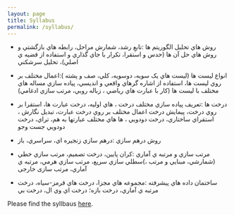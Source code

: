 ```yaml
---
layout: page
title: Syllabus
permalink: /syllabus/
---
```

-  روش هاي تحليل الگوريتم ها :تابعِ رشد، شمارش مراحل، رابطه هاي بازگشتي و روش هاي حل آن ها (حدس و استقرا، تکرار با جاي گذاري و استفاده از قضيه ي اصلي)، تحليل سرشکني

-  انواع ليست ها (ليست هاي يک سويه، دوسويه، کلي، صف و پشته  ):اعمال مختلف بر روي ليست ها، استفاده از اشاره گرهاي واقعي و انديسي، پياده
  سازي مساله هاي مختلف با ليست ها (کار با عبارت هاي رياضي ، زباله روبي، مرتب سازي ادغامي)

-  درخت ها :تعريف پياده سازي مختلف درخت ، هاي اوليه، درخت عبارت ها، استقرا بر روي درخت، پيمايش درخت اعمال مختلف بر روي درخت عبارت، تبديل نگارش ، استقراي ساختاري، درخت دودويي ، ها هاي مختلف عبارتها به هم، تراي، درخت دودويي جست وجو

- روش درهم سازي :درهم سازي زنجيره اي، سراسري، باز

- مرتب سازي و مرتبه ي آماري :کران پايين، درخت تصميم، مرتب سازي خطي (شمارشي، مبنايي و مرتب ،)سطلي سازي سريع، مرتب سازي هرمي، مرتبه ي آماري، مرتب سازی خارجی

- ساختمان داده هاي پيشرفته :مجموعه هاي مجزا، درخت هاي قرمز-سياه، درخت مرتبه ي آماري، درخت بازه؛ درخت اي وي ال، درخت بي

Please find the syllbaus [here](/static_files/materials/Syllabus.pdf).